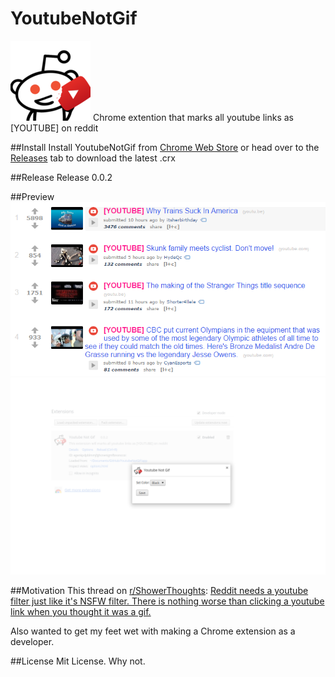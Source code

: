 # YoutubeNotGif
![Logo](https://github.com/kushagharahi/YoutubeNotGif/blob/master/Icons/128x128.png?raw=true)
Chrome extention that marks all youtube links as [YOUTUBE] on reddit  

##Install
Install YoutubeNotGif from [Chrome Web Store](https://chrome.google.com/webstore/detail/youtube-not-gif/aadpjpjgnjejmneflbdcckablmkjgken) or head over to the [Releases](https://github.com/kushagharahi/YoutubeNotGif/releases) tab to download the latest .crx

##Release
Release 0.0.2

##Preview  
![Preview 0.0.2](https://github.com/kushagharahi/YoutubeNotGif/blob/master/screenshots/preview.png?raw=true)
![Preview 0.0.2](https://github.com/kushagharahi/YoutubeNotGif/blob/master/screenshots/screenshot.png?raw=true)

##Motivation
This thread on [r/ShowerThoughts](https://reddit.com/r/showerthoughts/):
[Reddit needs a youtube filter just like it's NSFW filter. There is nothing worse than clicking a youtube link when you thought it was a gif.](https://www.reddit.com/r/Showerthoughts/comments/4xvps2/reddit_needs_a_youtube_filter_just_like_its_nsfw/)

Also wanted to get my feet wet with making a Chrome extension as a developer.

##License
Mit License. Why not.

